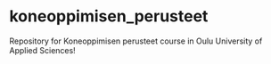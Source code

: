 # koneoppimisen_perusteet
Repository for Koneoppimisen perusteet course in Oulu University of Applied Sciences!
